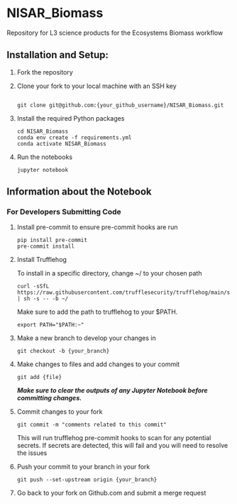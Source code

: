 # NISAR_Biomass


Repository for L3 science products for the Ecosystems Biomass workflow




## Installation and Setup:
1) Fork the repository

2) Clone your fork to your local machine with an SSH key
   ```

   git clone git@github.com:{your_github_username}/NISAR_Biomass.git

   ```
3) Install the required Python packages
   ```
   cd NISAR_Biomass
   conda env create -f requirements.yml
   conda activate NISAR_Biomass
   ```
4) Run the notebooks
   ```
   jupyter notebook
   ```

## Information about the Notebook



   
### For Developers Submitting Code
1) Install pre-commit to ensure pre-commit hooks are run
   ```
   pip install pre-commit
   pre-commit install
   ```
2) Install Trufflehog

   To install in a specific directory, change ~/ to your chosen path
   ```
   curl -sSfL https://raw.githubusercontent.com/trufflesecurity/trufflehog/main/scripts/install.sh | sh -s -- -b ~/
   ```
   Make sure to add the path to trufflehog to your $PATH.
   ```
   export PATH="$PATH:~"
   ```
   
4) Make a new branch to develop your changes in
   ```
   git checkout -b {your_branch}
   ```
5) Make changes to files and add changes to your commit
   ```
   git add {file}
   ```
   ***Make sure to clear the outputs of any Jupyter Notebook before committing changes.***
7) Commit changes to your fork
   ```
   git commit -m "comments related to this commit"
   ```
   This will run trufflehog pre-commit hooks to scan for any potential secrets. If secrets are detected, this will fail and you will need to resolve the issues
8) Push your commit to your branch in your fork
   ```
   git push --set-upstream origin {your_branch}
   ```
9) Go back to your fork on Github.com and submit a merge request
    
